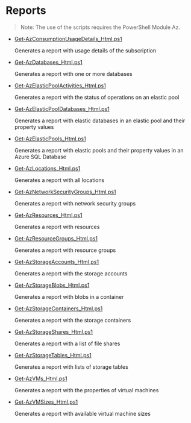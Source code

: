 # Reports

> Note: The use of the scripts requires the PowerShell Module Az.

+ [Get-AzConsumptionUsageDetails_Html.ps1](./Get-AzConsumptionUsageDetails_Html.ps1)

   Generates a report with usage details of the subscription  

+ [Get-AzDatabases_Html.ps1](./Get-AzDatabases_Html.ps1)

  Generates a report with one or more databases

+ [Get-AzElasticPoolActivities_Html.ps1](./Get-AzElasticPoolActivities_Html.ps1)

  Generates a report with the status of operations on an elastic pool

+ [Get-AzElasticPoolDatabases_Html.ps1](./Get-AzElasticPoolDatabases_Html.ps1)

  Generates a report with elastic databases in an elastic pool and their property values

+ [Get-AzElasticPools_Html.ps1](./Get-AzElasticPools_Html.ps1)

  Generates a report with elastic pools and their property values in an Azure SQL Database

+ [Get-AzLocations_Html.ps1](./Get-AzLocations_Html.ps1)

  Generates a report with all locations

+ [Get-AzNetworkSecurityGroups_Html.ps1](./Get-AzNetworkSecurityGroups_Html.ps1)

  Generates a report with network security groups

+ [Get-AzResources_Html.ps1](./Get-AzResources_Html.ps1)

  Generates a report with resources

+ [Get-AzResourceGroups_Html.ps1](./Get-AzResourceGroups_Html.ps1)

  Generates a report with resource groups

+ [Get-AzStorageAccounts_Html.ps1](./Get-AzStorageAccounts_Html.ps1)

  Generates a report with the storage accounts

+ [Get-AzStorageBlobs_Html.ps1](./Get-AzStorageBlobs_Html.ps1)

  Generates a report with blobs in a container

+ [Get-AzStorageContainers_Html.ps1](./Get-AzStorageContainers_Html.ps1)

  Generates a report with the storage containers

+ [Get-AzStorageShares_Html.ps1](./Get-AzStorageShares_Html.ps1)

  Generates a report with a list of file shares

+ [Get-AzStorageTables_Html.ps1](./Get-AzStorageTables_Html.ps1)

  Generates a report with lists of storage tables

+ [Get-AzVMs_Html.ps1](./Get-AzVMs_Html.ps1)
 
  Generates a report with the properties of virtual machines

+ [Get-AzVMSizes_Html.ps1](./Get-AzVMSizes_Html.ps1)

  Generates a report with available virtual machine sizes